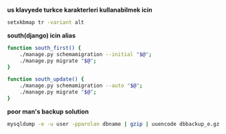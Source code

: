 **us klavyede turkce karakterleri kullanabilmek icin**

```bash
setxkbmap tr -variant alt
```

**south(django) icin alias**

```bash
function south_first() {
	./manage.py schemamigration --initial "$@";
	./manage.py migrate "$@";
}

function south_update() {
	./manage.py schemamigration --auto "$@";
	./manage.py migrate "$@";
}
```

**poor man's backup solution**

```bash
mysqldump -e -u user -pparolan dbname | gzip | uuencode dbbackup_e.gz | mail target_email
```
